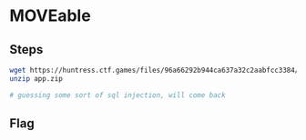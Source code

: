 # MOVEable

## Steps

```bash
wget https://huntress.ctf.games/files/96a66292b944ca637a32c2aabfcc3384/app.zip
unzip app.zip

# guessing some sort of sql injection, will come back
```

## Flag

```

```
